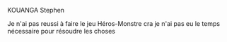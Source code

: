KOUANGA Stephen 

Je n'ai pas reussi à faire le jeu Héros-Monstre cra je n'ai pas eu le temps nécessaire pour résoudre les choses 
 